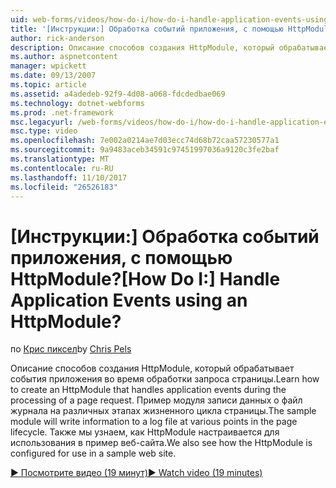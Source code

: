 ```yaml
---
uid: web-forms/videos/how-do-i/how-do-i-handle-application-events-using-an-httpmodule
title: '[Инструкции:] Обработка событий приложения, с помощью HttpModule? | Документы Майкрософт'
author: rick-anderson
description: Описание способов создания HttpModule, который обрабатывает события приложения во время обработки запроса страницы. Пример модуля записи данных о журналов...
ms.author: aspnetcontent
manager: wpickett
ms.date: 09/13/2007
ms.topic: article
ms.assetid: a4adedeb-92f9-4d08-a068-fdcdedbae069
ms.technology: dotnet-webforms
ms.prod: .net-framework
msc.legacyurl: /web-forms/videos/how-do-i/how-do-i-handle-application-events-using-an-httpmodule
msc.type: video
ms.openlocfilehash: 7e002a0214ae7d03ecc74d68b72caa57230577a1
ms.sourcegitcommit: 9a9483aceb34591c97451997036a9120c3fe2baf
ms.translationtype: MT
ms.contentlocale: ru-RU
ms.lasthandoff: 11/10/2017
ms.locfileid: "26526183"
---
```

<a name="how-do-i-handle-application-events-using-an-httpmodule"></a><span data-ttu-id="eb062-105">[Инструкции:] Обработка событий приложения, с помощью HttpModule?</span><span class="sxs-lookup"><span data-stu-id="eb062-105">[How Do I:] Handle Application Events using an HttpModule?</span></span>
====================
<span data-ttu-id="eb062-106">по [Крис пиксел](https://twitter.com/chrispels)</span><span class="sxs-lookup"><span data-stu-id="eb062-106">by [Chris Pels](https://twitter.com/chrispels)</span></span>

<span data-ttu-id="eb062-107">Описание способов создания HttpModule, который обрабатывает события приложения во время обработки запроса страницы.</span><span class="sxs-lookup"><span data-stu-id="eb062-107">Learn how to create an HttpModule that handles application events during the processing of a page request.</span></span> <span data-ttu-id="eb062-108">Пример модуля записи данных о файл журнала на различных этапах жизненного цикла страницы.</span><span class="sxs-lookup"><span data-stu-id="eb062-108">The sample module will write information to a log file at various points in the page lifecycle.</span></span> <span data-ttu-id="eb062-109">Также мы узнаем, как HttpModule настраивается для использования в пример веб-сайта.</span><span class="sxs-lookup"><span data-stu-id="eb062-109">We also see how the HttpModule is configured for use in a sample web site.</span></span>

[<span data-ttu-id="eb062-110">&#9654; Посмотрите видео (19 минут)</span><span class="sxs-lookup"><span data-stu-id="eb062-110">&#9654; Watch video (19 minutes)</span></span>](https://channel9.msdn.com/Blogs/ASP-NET-Site-Videos/how-do-i-handle-application-events-using-an-httpmodule)
